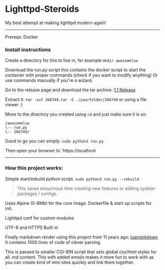 # Lighttpd-Steroids
My best attempt at making lighttpd modern again!

---

Prereqs: Docker

### Install instructions

Create a directory for this to live in, for example `mkdir awesomelua`

Download the run.py script this contains the docker script to start the container with proper commands (check if you want to modify anything)
Or use commands manually if you're a wizard. 

Go to the release page and download the tar archive: [1.1 Release](https://github.com/h8d13/Lighttpd-Steroids/releases/tag/1.1)

Extract it: `tar -xvf 266749.tar -C ./yourfolder/266749` or using a file viewer :)

Move to the directory you created using `cd` and just make sure it is so:
```
/awesomelua
\-- run.py
\-- 266749/
```

Good to go you can simply: `sudo python3 run.py`

Then open your browser to `https://localhost

----

### How this project works:

Simple start/rebuild python script.
`sudo python3 run.py --rebuild`

> This saves enourmous time creating new features or adding system packages / configs. 

Uses Alpine (5-8Mb) for the core image. 
Dockerfile & start up scripts for init.

Lighttpd conf for custom modules

UTF-8 and HTTPS Built-in 

Finally markdown render using this project from 11 years ago: [luamarkdown](https://github.com/speedata/luamarkdown/tree/master) It contains 1300 lines of code of clever parsing. 

This is passed to smaller CGI-BIN script that sets global css/html styles for all .md content. 
This with added emojis makes it more fun to work with as you can create kind of mini sites quickly and link them together. 




